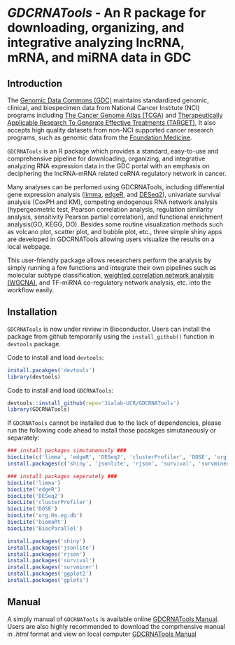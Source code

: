 # *GDCRNATools* - An R package for downloading, organizing, and integrative analyzing lncRNA, mRNA, and miRNA data in GDC


## Introduction

The [Genomic Data Commons (GDC)](https://portal.gdc.cancer.gov/) maintains standardized genomic, clinical, and biospecimen data from National Cancer Institute (NCI) programs including [The Cancer Genome Atlas (TCGA)](https://tcga-data.nci.nih.gov/) and [Therapeutically Applicable Research To Generate Effective Treatments (TARGET)](https://ocg.cancer.gov/programs/target), It also accepts high quality datasets from non-NCI supported cancer research programs, such as genomic data from the [Foundation Medicine](https://www.foundationmedicine.com/).

`GDCRNATools` is an R package which provides a standard, easy-to-use and comprehensive pipeline for downloading, organizing, and integrative analyzing RNA expression data in the GDC portal with an emphasis on deciphering the lncRNA-mRNA related ceRNA regulatory network in cancer.

Many analyses can be perfomed using GDCRNATools, including differential gene expression analysis ([limma](http://bioconductor.org/packages/release/bioc/html/limma.html), [edgeR](http://bioconductor.org/packages/release/bioc/html/edgeR.html), and [DESeq2](http://bioconductor.org/packages/release/bioc/html/DESeq2.html)), univariate survival analysis (CoxPH and KM), competing endogenous RNA network analysis (hypergeometric test, Pearson correlation analysis, regulation similarity analysis, sensitivity Pearson partial  correlation), and functional enrichment analysis(GO, KEGG, DO). Besides some routine visualization methods such as volcano plot, scatter plot, and bubble plot, etc., three simple shiny apps are developed in GDCRNATools allowing users visualize the results on a local webpage.

This user-friendly package allows researchers perform the analysis by simply running a few functions and integrate their own pipelines such as molecular subtype classification, [weighted correlation network analysis (WGCNA)](https://labs.genetics.ucla.edu/horvath/CoexpressionNetwork/Rpackages/WGCNA/), and TF-miRNA co-regulatory network analysis, etc. into the workflow easily.


## Installation
`GDCRNATools` is now under review in Bioconductor. Users can install the package from github temporarily using the `install_github()` function in `devtools` package.

Code to install and load `devtools`:
```R
install.pacakges('devtools')
library(devtools)
```

Code to install and load `GDCRNATools`:
```R
devtools::install_github(repo='Jialab-UCR/GDCRNATools')
library(GDCRNATools)
```
If `GDCRNATools` cannot be installed due to the lack of dependencies, please run the following code ahead to install those pacakges simutaneously or separately:
```R
### install packages simutaneously ###
biocLite(c('limma', 'edgeR', 'DESeq2', 'clusterProfiler', 'DOSE', 'org.Hs.eg.db', 'biomaRt', 'BiocParallel'))
install.packages(c('shiny', 'jsonlite', 'rjson', 'survival', 'survminer', 'ggplot2', 'gplots'))

### install packages seperately ###
biocLite('limma')
biocLite('edgeR')
biocLite('DESeq2')
biocLite('clusterProfiler')
biocLite('DOSE')
biocLite('org.Hs.eg.db')
biocLite('biomaRt')
biocLite('BiocParallel')

install.packages('shiny')
install.packages('jsonlite')
install.packages('rjson')
install.packages('survival')
install.packages('survminer')
install.packages('ggplot2')
install.packages('gplots')
```


## Manual
A simply manual of `GDCRNATools` is available online [GDCRNATools Manual](https://github.com/Jialab-UCR/GDCRNATools/blob/master/vignettes/GDCRNATools.Rmd). Users are also highly recommended to download the comprhensive manual in _.html_ format and view on local computer [GDCRNATools Manual](https://github.com/Jialab-UCR/Jialab-UCR.github.io/blob/master/GDCRNATools_manual.html)
